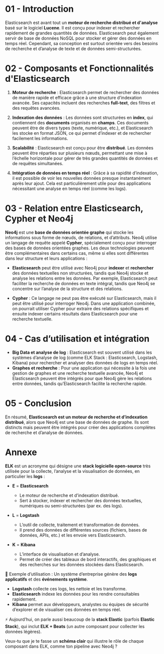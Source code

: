 # 01 - Introduction

Elasticsearch est avant tout un **moteur de recherche distribué et d'analyse** basé sur le logiciel **Lucene**. Il est conçu pour indexer et rechercher rapidement de grandes quantités de données. Elasticsearch peut également servir de base de données NoSQL pour stocker et gérer des données en temps réel. Cependant, sa conception est surtout orientée vers des besoins de recherche et d’analyse de texte et de données semi-structurées.

# 02 - Composants et Fonctionnalités d'Elasticsearch

1. **Moteur de recherche** : Elasticsearch permet de rechercher des données de manière rapide et efficace grâce à une structure d’indexation avancée. Ses capacités incluent des recherches **full-text**, des filtres et des requêtes avancées.

2. **Indexation des données** : Les données sont structurées en **index**, qui contiennent des **documents** organisés en **champs**. Ces documents peuvent être de divers types (texte, numérique, etc.), et Elasticsearch les stocke en format JSON, ce qui permet d’indexer et de rechercher facilement les informations.

3. **Scalabilité** : Elasticsearch est conçu pour être **distribué**. Les données peuvent être réparties sur plusieurs nœuds, permettant une mise à l’échelle horizontale pour gérer de très grandes quantités de données et de requêtes simultanées.

4. **Intégration de données en temps réel** : Grâce à sa rapidité d’indexation, il est possible de voir les nouvelles données presque instantanément après leur ajout. Cela est particulièrement utile pour des applications nécessitant une analyse en temps réel (comme les logs).

# 03 - Relation entre Elasticsearch, Cypher et Neo4j

**Neo4j** est une **base de données orientée graphe** qui stocke les informations sous forme de nœuds, de relations, et d’attributs. Neo4j utilise un langage de requête appelé **Cypher**, spécialement conçu pour interroger des bases de données orientées graphes. Les deux technologies peuvent être complémentaires dans certains cas, même si elles sont différentes dans leur structure et leurs applications :

- **Elasticsearch** peut être utilisé avec Neo4j pour **indexer** et **rechercher** des données textuelles non structurées, tandis que Neo4j stocke et analyse les relations entre les données. Par exemple, Elasticsearch peut faciliter la recherche de données en texte intégral, tandis que Neo4j se concentre sur l’analyse de la structure et des relations.

- **Cypher** : Ce langage ne peut pas être exécuté sur Elasticsearch, mais il peut être utilisé pour interroger Neo4j. Dans une application combinée, on pourrait utiliser Cypher pour extraire des relations spécifiques et ensuite indexer certains résultats dans Elasticsearch pour une recherche textuelle.

# 04 - Cas d’utilisation et intégration

- **Big Data et analyse de log** : Elasticsearch est souvent utilisé dans les systèmes d’analyse de log (comme ELK Stack : Elasticsearch, Logstash, Kibana) pour rechercher et analyser des données de logs en temps réel.
- **Graphes et recherche** : Pour une application qui nécessite à la fois une gestion de graphes et une recherche textuelle avancée, Neo4j et Elasticsearch peuvent être intégrés pour que Neo4j gère les relations entre données, tandis qu’Elasticsearch facilite la recherche rapide.

# 05 - Conclusion

En résumé, **Elasticsearch est un moteur de recherche et d’indexation distribué**, alors que Neo4j est une base de données de graphe. Ils sont distincts mais peuvent être intégrés pour créer des applications complètes de recherche et d’analyse de données.





# Annexe

**ELK** est un acronyme qui désigne une **stack logicielle open-source** très utilisée pour la collecte, l’analyse et la visualisation de données, en particulier les **logs** :

* **E** = **Elasticsearch**

  * Le moteur de recherche et d’indexation distribué.
  * Sert à stocker, indexer et rechercher des données textuelles, numériques ou semi-structurées (par ex. des logs).

* **L** = **Logstash**

  * L’outil de collecte, traitement et transformation de données.
  * Il prend des données de différentes sources (fichiers, bases de données, APIs, etc.) et les envoie vers Elasticsearch.

* **K** = **Kibana**

  * L’interface de visualisation et d’analyse.
  * Permet de créer des tableaux de bord interactifs, des graphiques et des recherches sur les données stockées dans Elasticsearch.

📌 Exemple d’utilisation :
Un système d’entreprise génère des **logs applicatifs** et des **événements système**.

* **Logstash** collecte ces logs, les nettoie et les transforme.
* **Elasticsearch** indexe les données pour les rendre consultables rapidement.
* **Kibana** permet aux développeurs, analystes ou équipes de sécurité d’explorer et de visualiser ces données en temps réel.

⚡ Aujourd’hui, on parle aussi beaucoup de la **stack Elastic** (parfois **Elastic Stack**), qui inclut **ELK + Beats** (un autre composant pour collecter les données légères).

Veux-tu que je te fasse un **schéma clair** qui illustre le rôle de chaque composant dans ELK, comme ton pipeline avec Neo4j ?
